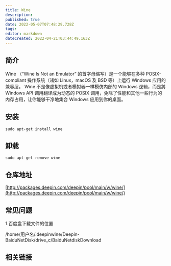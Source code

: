 ```yaml
---
title: Wine
description: 
published: true
date: 2022-05-07T07:48:29.728Z
tags: 
editor: markdown
dateCreated: 2022-04-21T03:44:49.163Z
---
```


## 简介

Wine （“Wine Is Not an Emulator” 的首字母缩写）是一个能够在多种 POSIX-compliant 操作系统（诸如 Linux，macOS 及 BSD 等）上运行 Windows 应用的兼容层。 Wine 不是像虚拟机或者模拟器一样模仿内部的 Windows 逻辑，而是將 Windows API 调用翻译成为动态的 POSIX 调用，免除了性能和其他一些行为的内存占用，让你能够干净地集合 Windows 应用到你的桌面。

## 安装

`sudo apt-get install wine`

## 卸载

`sudo apt-get remove wine`

## 仓库地址

[http://packages.deepin.com/deepin/pool/main/w/wine/](http://packages.deepin.com/deepin/pool/main/w/wine/)

## 常见问题

1.百度盘下载文件的位置

/home/用户名/.deepinwine/Deepin-BaiduNetDisk/drive_c/BaiduNetdiskDownload

## 相关链接
